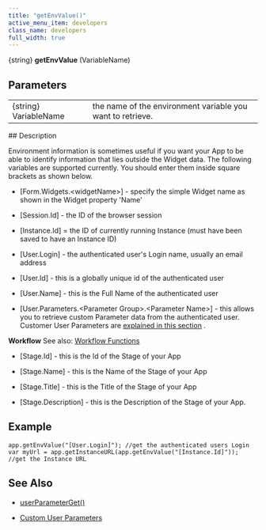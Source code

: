 ```yaml
---
title: "getEnvValue()"
active_menu_item: developers
class_name: developers
full_width: true
---
```



{string} **getEnvValue** (VariableName)

## Parameters

<table>
<tr>
<td width="149">
{string} VariableName

</td>
<td width="22">
</td>
<td width="709">
the name of the environment variable you want to retrieve.

</td>
</tr>
</table>
## Description

Environment information is sometimes useful if you want your App to be able to identify information that lies outside the Widget data. The following variables are supported currently. You should enter them inside square brackets as shown below.

 - [Form.Widgets.\<widgetName\>] - specify the simple Widget name as shown in the Widget property 'Name'

 - [Session.Id] - the ID of the browser session

 - [Instance.Id] = the ID of currently running Instance (must have been saved to have an Instance ID)

 - [User.Login] - the authenticated user's Login name, usually an email address

 - [User.Id] - this is a globally unique id of the authenticated user

 - [User.Name] - this is the Full Name of the authenticated user

 - [User.Parameters.\<Parameter Group\>.\<Parameter Name\>] - this allows you to retrieve custom Parameter data from the authenticated user. Customer User Parameters are [explained in this section](../../../product-guide/the-console/console-tabs/more/account-variables/user-parameters/) .

**Workflow** See also: [Workflow Functions](../workflow-functions/)

 - [Stage.Id] - this is the Id of the Stage of your App

 - [Stage.Name] - this is the Name of the Stage of your App

 - [Stage.Title] - this is the Title of the Stage of your App

 - [Stage.Description] - this is the Description of the Stage of your App.

## **Example**

    app.getEnvValue("[User.Login]"); //get the authenticated users Login 
    var myUrl = app.getInstanceURL(app.getEnvValue("[Instance.Id]")); //get the Instance URL
   

## See Also

 - [userParameterGet()](userparameterget)

 - [Custom User Parameters](../../../product-guide/the-console/console-tabs/more/account-variables/user-parameters/)

